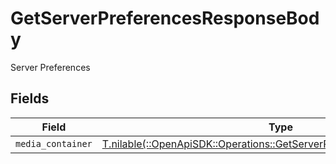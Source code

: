 # GetServerPreferencesResponseBody

Server Preferences


## Fields

| Field                                                                                                                                    | Type                                                                                                                                     | Required                                                                                                                                 | Description                                                                                                                              |
| ---------------------------------------------------------------------------------------------------------------------------------------- | ---------------------------------------------------------------------------------------------------------------------------------------- | ---------------------------------------------------------------------------------------------------------------------------------------- | ---------------------------------------------------------------------------------------------------------------------------------------- |
| `media_container`                                                                                                                        | [T.nilable(::OpenApiSDK::Operations::GetServerPreferencesMediaContainer)](../../models/operations/getserverpreferencesmediacontainer.md) | :heavy_minus_sign:                                                                                                                       | N/A                                                                                                                                      |